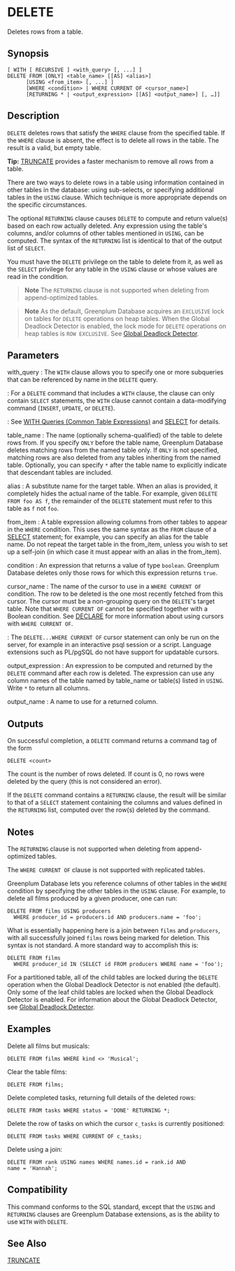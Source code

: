 # DELETE

Deletes rows from a table.

## Synopsis

``` {#sql_command_synopsis}
[ WITH [ RECURSIVE ] <with_query> [, ...] ]
DELETE FROM [ONLY] <table_name> [[AS] <alias>]
      [USING <from_item> [, ...] ]
      [WHERE <condition> | WHERE CURRENT OF <cursor_name>]
      [RETURNING * | <output_expression> [[AS] <output_name>] [, …]]
```

## Description

`DELETE` deletes rows that satisfy the `WHERE` clause from the specified table. If the `WHERE` clause is absent, the effect is to delete all rows in the table. The result is a valid, but empty table.

**Tip:** [TRUNCATE](/docs/sql-statements/sql-statement-truncate.md) provides a faster mechanism to remove all rows from a table.

There are two ways to delete rows in a table using information contained in other tables in the database: using sub-selects, or specifying additional tables in the `USING` clause. Which technique is more appropriate depends on the specific circumstances.

The optional `RETURNING` clause causes `DELETE` to compute and return value(s) based on each row actually deleted. Any expression using the table's columns, and/or columns of other tables mentioned in `USING`, can be computed. The syntax of the `RETURNING` list is identical to that of the output list of `SELECT`.

You must have the `DELETE` privilege on the table to delete from it, as well as the `SELECT` privilege for any table in the `USING` clause or whose values are read in the condition.

> **Note** The `RETURNING` clause is not supported when deleting from append-optimized tables.

> **Note** As the default, Greenplum Database acquires an `EXCLUSIVE` lock on tables for `DELETE` operations on heap tables. When the Global Deadlock Detector is enabled, the lock mode for `DELETE` operations on heap tables is `ROW EXCLUSIVE`. See [Global Deadlock Detector](../../admin_guide/dml.html#topic_gdd).

## Parameters

with_query
:   The `WITH` clause allows you to specify one or more subqueries that can be referenced by name in the `DELETE` query.

:   For a `DELETE` command that includes a `WITH` clause, the clause can only contain `SELECT` statements, the `WITH` clause cannot contain a data-modifying command (`INSERT`, `UPDATE`, or `DELETE`).

:   See [WITH Queries (Common Table Expressions)](../../admin_guide/query/topics/CTE-query.html#topic_zhs_r1s_w1b) and [SELECT](/docs/sql-statements/sql-statement-select.md) for details.

table_name
:   The name (optionally schema-qualified) of the table to delete rows from. If you specify `ONLY` before the table name, Greenplum Database deletes matching rows from the named table only. If `ONLY` is not specified, matching rows are also deleted from any tables inheriting from the named table. Optionally, you can specify `*` after the table name to explicitly indicate that descendant tables are included.

alias
:   A substitute name for the target table. When an alias is provided, it completely hides the actual name of the table. For example, given `DELETE FROM foo AS f`, the remainder of the `DELETE` statement must refer to this table as `f` not `foo`.

from_item
:   A table expression allowing columns from other tables to appear in the `WHERE` condition. This uses the same syntax as the `FROM` clause of a [SELECT](/docs/sql-statements/sql-statement-select.md) statement; for example, you can specify an alias for the table name. Do not repeat the target table in the from_item, unless you wish to set up a self-join (in which case it must appear with an alias in the from_item).

condition
:   An expression that returns a value of type `boolean`. Greenplum Database deletes only those rows for which this expression returns `true`.

cursor_name
:   The name of the cursor to use in a `WHERE CURRENT OF` condition. The row to be deleted is the one most recently fetched from this cursor. The cursor must be a non-grouping query on the `DELETE`'s target table. Note that `WHERE CURRENT OF` cannot be specified together with a Boolean condition. See [DECLARE](/docs/sql-statements/sql-statement-declare.md) for more information about using cursors with `WHERE CURRENT OF`.

:   The `DELETE...WHERE CURRENT OF` cursor statement can only be run on the server, for example in an interactive psql session or a script. Language extensions such as PL/pgSQL do not have support for updatable cursors.

output_expression
:   An expression to be computed and returned by the `DELETE` command after each row is deleted. The expression can use any column names of the table named by table_name or table(s) listed in `USING`. Write `*` to return all columns.

output_name
:   A name to use for a returned column.

## Outputs

On successful completion, a `DELETE` command returns a command tag of the form

```
DELETE <count>
```

The count is the number of rows deleted. If count is 0, no rows were deleted by the query (this is not considered an error).

If the `DELETE` command contains a `RETURNING` clause, the result will be similar to that of a `SELECT` statement containing the columns and values defined in the `RETURNING` list, computed over the row(s) deleted by the command.

## Notes

The `RETURNING` clause is not supported when deleting from append-optimized tables.

The `WHERE CURRENT OF` clause is not supported with replicated tables.

Greenplum Database lets you reference columns of other tables in the `WHERE` condition by specifying the other tables in the `USING` clause. For example, to delete all films produced by a given producer, one can run:

```
DELETE FROM films USING producers
  WHERE producer_id = producers.id AND producers.name = 'foo';
```
What is essentially happening here is a join between `films` and `producers`, with all successfully joined `films` rows being marked for deletion. This syntax is not standard. A more standard way to accomplish this is:

```
DELETE FROM films
  WHERE producer_id IN (SELECT id FROM producers WHERE name = 'foo');
```

For a partitioned table, all of the child tables are locked during the `DELETE` operation when the Global Deadlock Detector is not enabled (the default). Only some of the leaf child tables are locked when the Global Deadlock Detector is enabled. For information about the Global Deadlock Detector, see [Global Deadlock Detector](../../admin_guide/dml.html#topic_gdd).

## Examples

Delete all films but musicals:

```
DELETE FROM films WHERE kind <> 'Musical';
```

Clear the table films:

```
DELETE FROM films;
```

Delete completed tasks, returning full details of the deleted rows:

```
DELETE FROM tasks WHERE status = 'DONE' RETURNING *;
```

Delete the row of tasks on which the cursor `c_tasks` is currently positioned:

```
DELETE FROM tasks WHERE CURRENT OF c_tasks;
```

Delete using a join:

```
DELETE FROM rank USING names WHERE names.id = rank.id AND 
name = 'Hannah';
```

## Compatibility

This command conforms to the SQL standard, except that the `USING` and `RETURNING` clauses are Greenplum Database extensions, as is the ability to use `WITH` with `DELETE`.

## See Also

[TRUNCATE](/docs/sql-statements/sql-statement-truncate.md)



